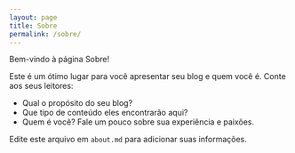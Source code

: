 ```yaml
---
layout: page
title: Sobre
permalink: /sobre/
---
```


Bem-vindo à página Sobre!

Este é um ótimo lugar para você apresentar seu blog e quem você é. Conte aos seus leitores:

*   Qual o propósito do seu blog?
*   Que tipo de conteúdo eles encontrarão aqui?
*   Quem é você? Fale um pouco sobre sua experiência e paixões.

Edite este arquivo em `about.md` para adicionar suas informações.
